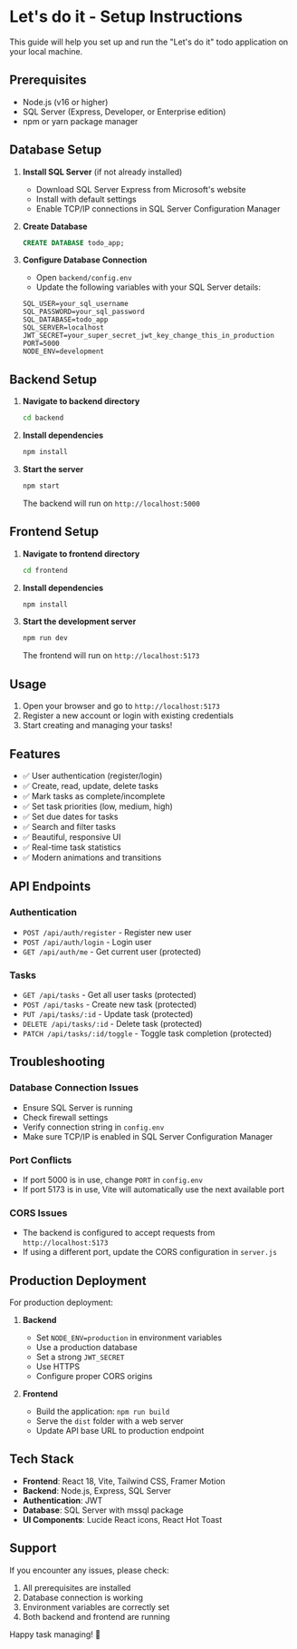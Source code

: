 # Let's do it - Setup Instructions

This guide will help you set up and run the "Let's do it" todo application on your local machine.

## Prerequisites

- Node.js (v16 or higher)
- SQL Server (Express, Developer, or Enterprise edition)
- npm or yarn package manager

## Database Setup

1. **Install SQL Server** (if not already installed)
   - Download SQL Server Express from Microsoft's website
   - Install with default settings
   - Enable TCP/IP connections in SQL Server Configuration Manager

2. **Create Database**
   ```sql
   CREATE DATABASE todo_app;
   ```

3. **Configure Database Connection**
   - Open `backend/config.env`
   - Update the following variables with your SQL Server details:
   ```env
   SQL_USER=your_sql_username
   SQL_PASSWORD=your_sql_password
   SQL_DATABASE=todo_app
   SQL_SERVER=localhost
   JWT_SECRET=your_super_secret_jwt_key_change_this_in_production
   PORT=5000
   NODE_ENV=development
   ```

## Backend Setup

1. **Navigate to backend directory**
   ```bash
   cd backend
   ```

2. **Install dependencies**
   ```bash
   npm install
   ```

3. **Start the server**
   ```bash
   npm start
   ```

   The backend will run on `http://localhost:5000`

## Frontend Setup

1. **Navigate to frontend directory**
   ```bash
   cd frontend
   ```

2. **Install dependencies**
   ```bash
   npm install
   ```

3. **Start the development server**
   ```bash
   npm run dev
   ```

   The frontend will run on `http://localhost:5173`

## Usage

1. Open your browser and go to `http://localhost:5173`
2. Register a new account or login with existing credentials
3. Start creating and managing your tasks!

## Features

- ✅ User authentication (register/login)
- ✅ Create, read, update, delete tasks
- ✅ Mark tasks as complete/incomplete
- ✅ Set task priorities (low, medium, high)
- ✅ Set due dates for tasks
- ✅ Search and filter tasks
- ✅ Beautiful, responsive UI
- ✅ Real-time task statistics
- ✅ Modern animations and transitions

## API Endpoints

### Authentication
- `POST /api/auth/register` - Register new user
- `POST /api/auth/login` - Login user
- `GET /api/auth/me` - Get current user (protected)

### Tasks
- `GET /api/tasks` - Get all user tasks (protected)
- `POST /api/tasks` - Create new task (protected)
- `PUT /api/tasks/:id` - Update task (protected)
- `DELETE /api/tasks/:id` - Delete task (protected)
- `PATCH /api/tasks/:id/toggle` - Toggle task completion (protected)

## Troubleshooting

### Database Connection Issues
- Ensure SQL Server is running
- Check firewall settings
- Verify connection string in `config.env`
- Make sure TCP/IP is enabled in SQL Server Configuration Manager

### Port Conflicts
- If port 5000 is in use, change `PORT` in `config.env`
- If port 5173 is in use, Vite will automatically use the next available port

### CORS Issues
- The backend is configured to accept requests from `http://localhost:5173`
- If using a different port, update the CORS configuration in `server.js`

## Production Deployment

For production deployment:

1. **Backend**
   - Set `NODE_ENV=production` in environment variables
   - Use a production database
   - Set a strong `JWT_SECRET`
   - Use HTTPS
   - Configure proper CORS origins

2. **Frontend**
   - Build the application: `npm run build`
   - Serve the `dist` folder with a web server
   - Update API base URL to production endpoint

## Tech Stack

- **Frontend**: React 18, Vite, Tailwind CSS, Framer Motion
- **Backend**: Node.js, Express, SQL Server
- **Authentication**: JWT
- **Database**: SQL Server with mssql package
- **UI Components**: Lucide React icons, React Hot Toast

## Support

If you encounter any issues, please check:
1. All prerequisites are installed
2. Database connection is working
3. Environment variables are correctly set
4. Both backend and frontend are running

Happy task managing! 🎉 